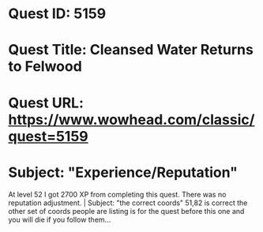 # Quest ID: 5159
# Quest Title: Cleansed Water Returns to Felwood
# Quest URL: https://www.wowhead.com/classic/quest=5159
# Subject: "Experience/Reputation"
At level 52 I got 2700 XP from completing this quest. There was no reputation adjustment. | Subject: "the correct coords"
51,82 is correct the other set of coords people are listing is for the quest before this one and you will die if you follow them...